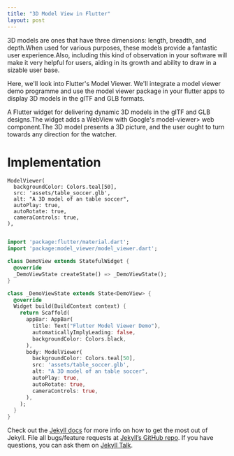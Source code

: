 ```yaml
---
title: "3D Model View in Flutter"
layout: post
---
```


3D models are ones that have three dimensions: length, breadth, and depth.When used for various purposes, these models provide a fantastic user experience.Also, including this kind of observation in your software will make it very helpful for users, aiding in its growth and ability to draw in a sizable user base. 


Here, we'll look into Flutter's Model Viewer.
We'll integrate a model viewer demo programme and use the model viewer package in your flutter apps to display 3D models in the glTF and GLB formats. 


A Flutter widget for delivering dynamic 3D models in the glTF and GLB designs.The widget adds a WebView with Google's model-viewer> web component.The 3D model presents a 3D picture, and the user ought to turn towards any direction for the watcher. 


# Implementation

```
ModelViewer(
  backgroundColor: Colors.teal[50],
  src: 'assets/table_soccer.glb',
  alt: "A 3D model of an table soccer",
  autoPlay: true,
  autoRotate: true,
  cameraControls: true,
),

```

``` dart

import 'package:flutter/material.dart';
import 'package:model_viewer/model_viewer.dart';

class DemoView extends StatefulWidget {
  @override
  _DemoViewState createState() => _DemoViewState();
}

class _DemoViewState extends State<DemoView> {
  @override
  Widget build(BuildContext context) {
    return Scaffold(
      appBar: AppBar(
        title: Text("Flutter Model Viewer Demo"),
        automaticallyImplyLeading: false,
        backgroundColor: Colors.black,
      ),
      body: ModelViewer(
        backgroundColor: Colors.teal[50],
        src: 'assets/table_soccer.glb',
        alt: "A 3D model of an table soccer",
        autoPlay: true,
        autoRotate: true,
        cameraControls: true,
      ),
    );
  }
}


```

Check out the [Jekyll docs][jekyll-docs] for more info on how to get the most out of Jekyll. File all bugs/feature requests at [Jekyll’s GitHub repo][jekyll-gh]. If you have questions, you can ask them on [Jekyll Talk][jekyll-talk].

[jekyll-docs]: http://jekyllrb.com/docs/home
[jekyll-gh]:   https://github.com/jekyll/jekyll
[jekyll-talk]: https://talk.jekyllrb.com/
